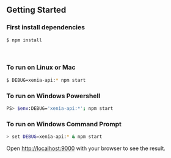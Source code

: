 ## Getting Started

### First install dependencies

```bash
$ npm install
```

<br/>

### To run on Linux or Mac

```bash
$ DEBUG=xenia-api:* npm start
```

### To run on Windows Powershell

```bash
PS> $env:DEBUG='xenia-api:*'; npm start
```

### To run on Windows Command Prompt

```bash
> set DEBUG=xenia-api:* & npm start
```

Open [http://localhost:9000](http://localhost:9000) with your browser to see the result.
